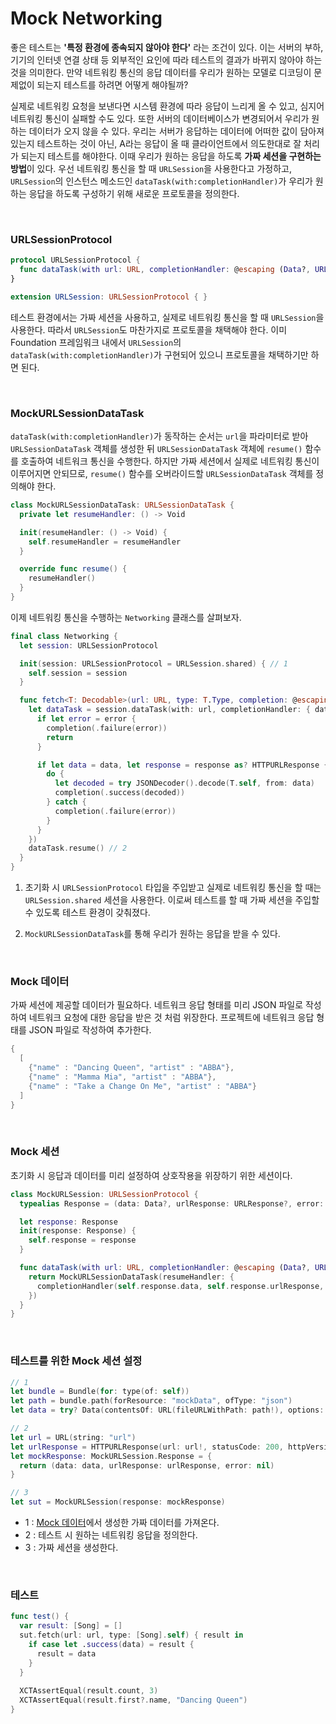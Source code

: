 # Mock Networking

좋은 테스트는 **'특정 환경에 종속되지 않아야 한다'** 라는 조건이 있다. 이는 서버의 부하, 기기의 인터넷 연결 상태 등 외부적인 요인에 따라 테스트의 결과가 바뀌지 않아야 하는 것을 의미한다. 만약 네트워킹 통신의 응답 데이터를 우리가 원하는 모델로 디코딩이 문제없이 되는지 테스트를 하려면 어떻게 해야될까?

실제로 네트워킹 요청을 보낸다면 시스템 환경에 따라 응답이 느리게 올 수 있고, 심지어 네트워킹 통신이 실패할 수도 있다. 또한 서버의 데이터베이스가 변경되어서 우리가 원하는 데이터가 오지 않을 수 있다. 우리는 서버가 응답하는 데이터에 어떠한 값이 담아져 있는지 테스트하는 것이 아닌, A라는 응답이 올 때 클라이언트에서 의도한대로 잘 처리가 되는지 테스트를 해야한다. 이때 우리가 원하는 응답을 하도록 **가짜 세션을 구현하는 방법**이 있다. 우선 네트워킹 통신을 할 때 `URLSession`을 사용한다고 가정하고, `URLSession`의 인스턴스 메소드인 `dataTask(with:completionHandler)`가 우리가 원하는 응답을 하도록 구성하기 위해 새로운 프로토콜을 정의한다.

&nbsp;

### URLSessionProtocol

```swift
protocol URLSessionProtocol {
  func dataTask(with url: URL, completionHandler: @escaping (Data?, URLResponse?, Error?) -> Void) -> URLSessionDataTask
}

extension URLSession: URLSessionProtocol { }
```

테스트 환경에서는 가짜 세션을 사용하고, 실제로 네트워킹 통신을 할 때 `URLSession`을 사용한다. 따라서 `URLSession`도 마찬가지로 프로토콜을 채택해야 한다. 이미 Foundation 프레임워크 내에서 `URLSession`의 `dataTask(with:completionHandler)`가 구현되어 있으니 프로토콜을 채택하기만 하면 된다.

&nbsp;
### MockURLSessionDataTask

`dataTask(with:completionHandler)`가 동작하는 순서는 `url`을 파라미터로 받아 `URLSessionDataTask` 객체를 생성한 뒤 `URLSessionDataTask` 객체에 `resume()` 함수를 호출하여 네트워크 통신을 수행한다. 하지만 가짜 세션에서 실제로 네트워킹 통신이 이루어지면 안되므로, `resume()` 함수를 오버라이드할 `URLSessionDataTask` 객체를 정의해야 한다.

```swift
class MockURLSessionDataTask: URLSessionDataTask {
  private let resumeHandler: () -> Void

  init(resumeHandler: () -> Void) {
    self.resumeHandler = resumeHandler
  }

  override func resume() {
    resumeHandler()
  }
}
```

이제 네트워킹 통신을 수행하는 `Networking` 클래스를 살펴보자.

```swift
final class Networking {
  let session: URLSessionProtocol

  init(session: URLSessionProtocol = URLSession.shared) { // 1
    self.session = session
  }

  func fetch<T: Decodable>(url: URL, type: T.Type, completion: @escaping ((Result<T, Error>) -> Void)) {
    let dataTask = session.dataTask(with: url, completionHandler: { data, response, error in 
      if let error = error {
        completion(.failure(error))
        return
      }

      if let data = data, let response = response as? HTTPURLResponse {
        do {
          let decoded = try JSONDecoder().decode(T.self, from: data)
          completion(.success(decoded))
        } catch {
          completion(.failure(error))
        }
      }
    })
    dataTask.resume() // 2
  }
}
```

1. 초기화 시 `URLSessionProtocol` 타입을 주입받고 실제로 네트워킹 통신을 할 때는 `URLSession.shared` 세션을 사용한다. 이로써 테스트를 할 때 가짜 세션을 주입할 수 있도록 테스트 환경이 갖춰졌다. 

2. `MockURLSessionDataTask`를 통해 우리가 원하는 응답을 받을 수 있다.

&nbsp;
### Mock 데이터

가짜 세션에 제공할 데이터가 필요하다. 네트워크 응답 형태를 미리 JSON 파일로 작성하여 네트워크 요청에 대한 응답을 받은 것 처럼 위장한다. 프로젝트에 네트워크 응답 형태를 JSON 파일로 작성하여 추가한다.

```swift
{
  [
    {"name" : "Dancing Queen", "artist" : "ABBA"},
    {"name" : "Mamma Mia", "artist" : "ABBA"},
    {"name" : "Take a Change On Me", "artist" : "ABBA"}
  ]
}
```

&nbsp;
### Mock 세션

초기화 시 응답과 데이터를 미리 설정하여 상호작용을 위장하기 위한 세션이다.

```swift
class MockURLSession: URLSessionProtocol {
  typealias Response = (data: Data?, urlResponse: URLResponse?, error: Error?)

  let response: Response
  init(response: Response) {
    self.response = response
  }

  func dataTask(with url: URL, completionHandler: @escaping (Data?, URLResponse?, Error?) -> Void) -> URLSessionDataTask {
    return MockURLSessionDataTask(resumeHandler: {
      completionHandler(self.response.data, self.response.urlResponse, self.response.error)
    })
  }
}
```

&nbsp;
### 테스트를 위한 Mock 세션 설정

```swift
// 1
let bundle = Bundle(for: type(of: self))
let path = bundle.path(forResource: "mockData", ofType: "json")
let data = try? Data(contentsOf: URL(fileURLWithPath: path!), options: .alwaysMapped)

// 2
let url = URL(string: "url")
let urlResponse = HTTPURLResponse(url: url!, statusCode: 200, httpVersion: nil, headerFields: nil)
let mockResponse: MockURLSession.Response = {
  return (data: data, urlResponse: urlResponse, error: nil)
}

// 3
let sut = MockURLSession(response: mockResponse)
```

- 1 : [Mock 데이터](#mock-데이터)에서 생성한 가짜 데이터를 가져온다.
- 2 : 테스트 시 원하는 네트워킹 응답을 정의한다.
- 3 : 가짜 세션을 생성한다.

&nbsp;
### 테스트

```swift
func test() {
  var result: [Song] = []
  sut.fetch(url: url, type: [Song].self) { result in 
    if case let .success(data) = result {
      result = data
    }
  }
  
  XCTAssertEqual(result.count, 3)
  XCTAssertEqual(result.first?.name, "Dancing Queen")
}
```